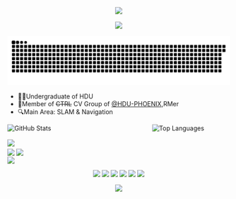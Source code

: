 <p align="center">
<img src="https://capsule-render.vercel.app/api?type=waving&color=timeGradient&height=300&&section=header&text=HI%20THERE!&fontSize=90&fontAlign=50&fontAlignY=30&desc=I%20am%20HDA27!&descAlign=50&descSize=30&descAlignY=60&animation=twinkling">
</p>

<p align="center">
<img src="https://readme-typing-svg.demolab.com?font=Orbitron&size=25&pause=1000&center=true&vCenter=true&random=false&width=600&lines=Hello+World!;Welcome+to+my+GitHub+profile+page!" />
</p>

<p align="center">
<picture>
  <source media="(prefers-color-scheme: dark)" srcset="https://raw.githubusercontent.com/HDAleo/HDAleo/output/github-contribution-grid-snake-dark.svg">
  <source media="(prefers-color-scheme: light)" srcset="https://raw.githubusercontent.com/HDAleo/HDAleo/output/github-contribution-grid-snake.svg">
  <img alt="github contribution grid snake animation" src="https://raw.githubusercontent.com/HDAleo/HDAleo/output/github-contribution-grid-snake.svg">
</picture>
</p>

- 👨‍🎓Undergraduate of HDU
- 👥Member of ~~CTRL~~ CV Group of [@HDU-PHOENIX](https://github.com/HDU-PHOENIX),RMer
- 🔍Main Area: SLAM & Navigation

<!-- 实现并排功能 -->
<div style="display: flex; justify-content: space-between;">
  <!-- github状态显示 -->
  <img src="https://github-readme-stats.vercel.app/api?username=HDAleo&show_icons=true&theme=github_dark_dimmed&cache_seconds=300&clear_cache=true" alt="GitHub Stats" style="width: 55%;">
  <!-- 编程语言展示 -->
  <img src="https://github-readme-stats.vercel.app/api/top-langs/?username=HDAleo&hide=html,css,JavaScript&layout=compact&theme=github_dark_dimmed&cache_seconds=300&clear_cache=true" alt="Top Languages" style="width: 35%;">

</div>
<br/>
<img width="800" src="https://github-readme-activity-graph.vercel.app/graph?username=HDAleo&theme=github-compact&hide_border=true&area=true">
<br/>
<img align="center" src="https://github-readme-stats.vercel.app/api/wakatime?username=HDA&theme=transparent&hide_border=true&layout=compact&langs_count=10" />
<img align="center" src="https://github-readme-stats.vercel.app/api/top-langs/?username=HDAleo&theme=transparent&hide_border=true&layout=donut-vertical&langs_count=5" />
<br/>
<img align="center" src="https://skillicons.dev/icons?i=c,cpp,py,opencv,matlab,linux,bash,pytorch,anaconda,ros,md&theme=light" />
</p>

<p align="center">
<a href="https://http://hdaleo.site"><img src="https://img.shields.io/badge/Blog-HDAleo-blue?logo=blog" /></a>
<a href="https://github.com/HDAleo"><img src="https://img.shields.io/badge/GitHub-HDAleo-blue?logo=github" /></a>
<a href="https://space.bilibili.com/37541997"><img src="https://img.shields.io/badge/哔哩哔哩-HDA_-blue?logo=bilibili" /></a>
<img src="https://img.shields.io/badge/QQ-919418984-blue?logo=tencentqq" />
<a href="https://wakatime.com/@6c4ab80f-b2c9-4a51-a122-2e2c76231417"><img src="https://wakatime.com/badge/user/6c4ab80f-b2c9-4a51-a122-2e2c76231417.svg" /></a>
<img src="https://komarev.com/ghpvc/?username=HDAleo&abbreviated=true&color=blue" />
</p>

<p align="center">
<img src="https://capsule-render.vercel.app/api?type=waving&color=timeGradient&height=300&&section=footer&text=EOF!&fontSize=90&fontAlign=50&fontAlignY=70&desc=Hope%20your%20program%20is%20bug-free!&descAlign=50&descSize=30&descAlignY=40&animation=twinkling">
</p>
